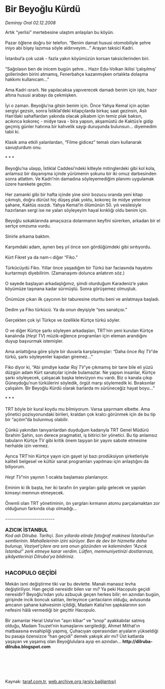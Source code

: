 # Bir Beyoğlu Kürdü

*Demiray Oral 02.12.2008*

<div class="taraf_structure_2col_1zq">
<div class="margen_n">



 <p>Artık “yerlisi” mertebesine ulaştım anlaşılan bu köyün. <br/><br/>Pazar öğlene doğru bir telefon. “Benim damat hususi otomobiliyle şehre iniyo abi bişey lazımsa söyle aldırıveyim...” Arayan taksici Kadri. <br/><br/>İstanbul’a çok uzak - fazla yakın köyümüzün korsan taksicilerinden biri. <br/><br/>“Sağolasın ben de inicem bugün şehre... Hazır Edu-Volkan ikilisi ‘çalışılmış’ gollerinden birini atmamış, Fenerbahçe kazanmışken ortalıkta dolaşma hakkımı kullanıcam...” <br/><br/>Ama Kadri ısrarlı. Ne yapılacaksa yapıverecek damadı benim için işte, hazır altına hususi arabayı da çekmişken. <br/><br/>İyi o zaman. Beyoğlu’na gitsin benim için. Önce Yahya Kemal için açılan sergiyi gezsin, sonra İstiklal’deki kitapçılarda birkaç saat gezinsin, Aslı Han’daki sahaflardan yakında olacak pikabım için temiz plak baksın, acıkınca kokoreç - midye tava - bira yapsın, akşamüstü de Kaktüs’e gidip geçmiş günler hatırına bir kahvelik saygı duruşunda bulunsun... diyemedim tabii ki. <br/><br/>Klasik ama etkili yalanlardan, “Filme gidicez” temalı olanı kullanarak savuşturdum onu. <br/><br/>* * * <br/><br/>Beyoğlu’na ulaşıp, İstiklal Caddesi’ndeki kitleyle mitinglerdeki gibi kol kola, anlamsız bir dayanışma içinde yürümenin şokunu bir iki omuz darbesinden sonra atlattım. Ve Kadri’nin damadına söyleyemediğim planımı uygulamak üzere harekete geçtim. <br/><br/>Her zamanki gibi bir hafta içinde yine sinir bozucu oranda yeni kitap çıkmıştı, doğru dürüst hiç düşeş plak yoktu, kokoreç ile midye yeterince şahane, Kaktüs ıssızdı. Yahya Kemal’in ölümünün 50. yılı vesilesiyle hazırlanan sergi ise ne yalan söyleyeyim hayal kırıklığı oldu benim için. <br/><br/>Beyoğlu sokaklarında amaçsızca dolanmanın keyfini sürerken, arkadan bir el sertçe omzuma vurdu. <br/><br/>Sinirle arkama baktım. <br/><br/>Karşımdaki adam, aynen beş yıl önce son gördüğümdeki gibi sırıtıyordu. <br/><br/>Kürt Fikret ya da nam-ı diğer “Fiko.” <br/><br/>Türkücüydü Fiko. Yıllar önce yaşadığım bir Türkü bar faciasında hayatımı kurtarmıştı diyebilirim. (Zamanaşımı dolunca anlatırım söz.) <br/><br/>O sayede başlayan arkadaşlığımız, şimdi oturduğum Karadeniz’e yakın köyümüze taşınana kadar sürmüştü. Sonra görüşemez olmuştuk. <br/><br/>Önümüze çıkan ilk çaycının bir taburesine oturttu beni ve anlatmaya başladı. <br/><br/>Dedim ya Fiko türkücü. Ya da onun deyişiyle “ses sanatçısı.” <br/><br/>Gerçekten çok iyi Türkçe ve özellikle Kürtçe türkü söyler. <br/><br/>O ve diğer Kürtçe şarkı söyleyen arkadaşları, TRT’nin yeni kurulan Kürtçe kanalında (<i>Heşt TV</i>) müzik-eğlence programları için eleman arandığını duyup başvurmak istemişler. <br/><br/>Ama anlattığına göre şöyle bir duvarla karşılaşmışlar: “Daha önce <i>Roj TV’</i>de türkü, şarkı söyleyenler kapıdan giremez...” <br/><br/>Fiko diyor ki, “Abi şimdiye kadar <i>Roj TV’</i>ye çıkmamış bir tane bile eli yüzü düzgün adam Kürt sanatçılar içinde bulamazlar. Ne yapsın insanlar, Kürtçe şarkı söyleyecek, çalışacak başka televizyon mu vardı. Biz o kanala çıkıp Güneydoğu’nun türkülerini söyledik, örgüt marşı söylemedik ki. Bıraksınlar çalışalım. Bir Beyoğlu Kürdü olarak barlarda mı sürüneceğiz hayat boyu...” <br/><br/>* * *<br/><br/>TRT böyle bir kural koydu mu bilmiyorum. Varsa şaşırmam elbette. Ama yönetici pozisyonundaki birileri, kraldan çok kralcı görünmek için de bu tip bir “açılım”da bulunmuş olabilir. <br/><br/>Çünkü yakından tanıyanlardan duyduğum kadarıyla TRT Genel Müdürü İbrahim Şahin, son derece pragmatist, iş bitirici bir yönetici. Bu tip anlamsız tabuların Kürtçe TV gibi kritik önem taşıyan bir yayını sabote etmesine herhalde izin vermez. <br/><br/>Ayrıca TRT’nin Kürtçe yayın için gayet iyi bazı prodüksiyon şirketleriyle kaliteli belgesel ve kültür sanat programları yapılması için anlaştığını da biliyorum.<i> <br/><br/>Heşt TV’</i>nin yayının 1 ocakta başlaması planlanıyor. <br/><br/>Eminim ki ilk başta, her iki tarafın ön yargıları galip gelecek ve yapılan kimseyi memnun etmeyecek. <br/><br/>Önemli olan TRT yönetiminin, ön yargıları kırmanın atomu parçalamaktan zor olduğunun farkında olup olmadığı... <br/><br/>-------------------------<b> <br/><br/><font size="3">AZICIK İSTANBUL</font></b><i><font size="3"> <br/></font>Kod adı Dilruba. Tarihçi. Son yıllarda elinde fotoğraf makinesi İstanbul’un semtlerinin. Mahallelerinin izini sürüyor. Ben de dev bir hizmette daha bulunup, Vaziyet’çilere ara sıra onun gözünden ve kaleminden “Azıcık İstanbul” zerk etmeye karar verdim. Lütfen, memnuniyetinizi dostlarınıza, şikâyetlerinizi Dilruba’ya bildiriniz.<br/><br/><br/></i><font size="4"><b>HACOPULO GEÇİDİ</b> <br/></font><br/>Mekân ismi değiştirme tiki var bu devlette. Manalı manasız levha değiştiriliyor. Han geçidi neresidir bilen var mı? Ya peki Hacopulo geçidi neresidir? Beyoğlu’ndan yolu azbuçuk geçen herkes bilir; en azından bugün, girişinde incik boncuk satılan, ilerleyince çantacıların olduğu, avlusunda amcanın şahane kahvesinin içildiği, Madam Katia’nın şapkalarının son nefesini hâlâ vermediği bir geçittir Hacopulo. <br/><br/>Bir zamanlar Heral Usta’nın “aşırı kibar” ve “snop” ayakkabılar satmış olduğu, Madam Touzet’nin kumaşlarını sergilediği, Ahmet Mithat’ın matbaasına evsahipliği yapmış, Çuhacıyan operasından aryaların yükseldiği bu pasaja özensizce “han geçidi” demek yakışık alır mı? Üst katlarda yaşayan ve yaşamış olan Beyoğlululara ayıp en azından... <b>http://dilruba-dilruba.blogspot.com</b></p>
<br/>
<br/>
<br/>



<br/>


<div id="taraf_not">
</div>

</div>


</div>

Kaynak: [taraf.com.tr](http://taraf.com.tr:80/makale/2930.htm), [web.archive.org (arşiv bağlantısı)](http://web.archive.org/web/20100130184750/http://taraf.com.tr:80/makale/2930.htm)
